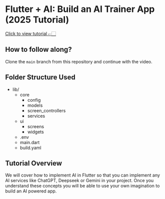 # Flutter + AI: Build an AI Trainer App (2025 Tutorial)

[Click to view tutorial 👉🏻](https://www.youtube.com/watch?v=gbHj1EkpuIQ&list=PLJDAe6L3tk1up4gebuvNn3xxW8u5kmpoV&index=1)

## How to follow along?

Clone the `main` branch from this repository and continue with the video.

## Folder Structure Used

- lib/
  - core
    - config
    - models
    - screen_controllers
    - services
  - ui
    - screens
    - widgets
  - .env
  - main.dart
  - build.yaml

## Tutorial Overview

We will cover how to implement AI in Flutter so that you can implement any AI services like ChatGPT, Deepseek or Gemini in your project. Once you understand these concepts you will be able to use your own imagination to build an AI powered app.
